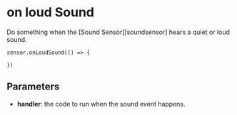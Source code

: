 # on loud Sound

Do something when the [Sound Sensor][soundsensor] hears a quiet or loud sound.

```sig
sensor.onLoudSound(() => {

})
```
## Parameters

* **handler**: the code to run when the sound event happens.

